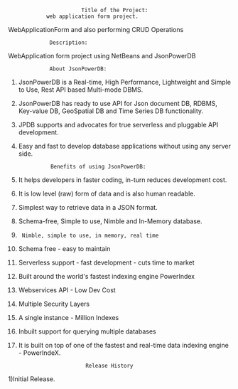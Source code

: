                            Title of the Project:
			    web application form project.
 WebApplicationForm and also performing CRUD Operations

 			     Description:
  WebApplication form project using NetBeans and JsonPowerDB

			     About JsonPowerDB:
1) JsonPowerDB is a Real-time, High Performance, Lightweight and Simple to Use, Rest API based Multi-mode DBMS. 
2) JsonPowerDB has ready to use API for Json document DB, RDBMS, Key-value DB, GeoSpatial DB and Time Series DB functionality. 
3) JPDB supports and advocates for true serverless and pluggable API development.
4) Easy and fast to develop database applications without using any server side.

			     Benefits of using JsonPowerDB:
1)	It helps developers in faster coding, in-turn reduces development cost.
2)	It is low level (raw) form of data and is also human readable.
3)	Simplest way to retrieve data in a JSON format.
4)	Schema-free, Simple to use, Nimble and In-Memory database.
5)      Nimble, simple to use, in memory, real time
6)	Schema free - easy to maintain
7)	Serverless support - fast development - cuts time to market
8)	Built around the world's fastest indexing engine PowerIndex
9)	Webservices API - Low Dev Cost
10)	Multiple Security Layers
11)	A single instance - Million Indexes
12)	Inbuilt support for querying multiple databases
13)	It is built on top of one of the fastest and real-time data indexing engine - PowerIndeX.
		           
                             Release History
  1)Initial Release.


